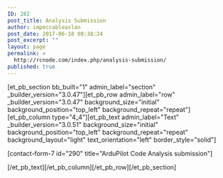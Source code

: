 ```yaml
---
ID: 282
post_title: Analysis Submission
author: impeccableaslan
post_date: 2017-06-18 08:38:24
post_excerpt: ""
layout: page
permalink: >
  http://rcnode.com/index.php/analysis-submission/
published: true
---
```

[et_pb_section bb_built="1" admin_label="section" _builder_version="3.0.47"][et_pb_row admin_label="row" _builder_version="3.0.47" background_size="initial" background_position="top_left" background_repeat="repeat"][et_pb_column type="4_4"][et_pb_text admin_label="Text" _builder_version="3.0.51" background_size="initial" background_position="top_left" background_repeat="repeat" background_layout="light" text_orientation="left" border_style="solid"]

[contact-form-7 id="290" title="ArduPilot Code Analysis submission"]

[/et_pb_text][/et_pb_column][/et_pb_row][/et_pb_section]